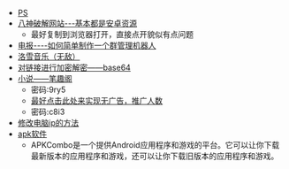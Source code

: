- [PS](https://www.aliyundrive.com/s/K95WZEBSnaz)
- [八神破解网站---基本都是安卓资源](http://zntx.cc/)
    - 最好复制到浏览器打开，直接点开貌似有点问题
- [电报----如何简单制作一个群管理机器人](https://blog.cycxtit.top/p/b211?time=1682498263947)
- [洛雪音乐（无敌）](https://github.com/lyswhut/lx-music-desktop)
- [对链接进行加密解密——base64](https://www.base64decode.org/)
- [小说——笔趣阁](https://wwde.lanzouf.com/iYQkw0u3qnwf)
    - 密码:9ry5
    - [最好点击此处来实现无广告，推广人数](https://wwde.lanzouf.com/ivk4x0u3qp1g)
    - 密码:c8i3
- [修改电脑ip的方法](https://www.91ajs.com/information/change-ip-for-computer.html)
- [apk软件](https://apkcombo.com/zh/)
    - APKCombo是一个提供Android应用程序和游戏的平台。它可以让你下载最新版本的应用程序和游戏，还可以让你下载旧版本的应用程序和游戏。


